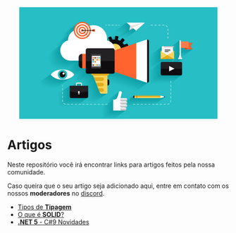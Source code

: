 <div align="center">
  <img src="/Images/articles.jpg" alt="articles" width="450px" />
</div>


# Artigos

Neste repositório você irá encontrar links para artigos feitos pela nossa comunidade.

Caso queira que o seu artigo seja adicionado aqui, entre em contato com os nossos **moderadores** no [discord](https://discord.gg/FvkzVcr).

* [Tipos de **Tipagem**](https://github.com/Pampa-Devs/articles/blob/master/solid.md)
* [O que é **SOLID**?](https://github.com/Pampa-Devs/articles/blob/master/typing.md)
* [**.NET 5** - C#9 Novidades](https://medium.com/@felipealmeida_265/net-5-novidades-c-9-ef10584d8e58)
